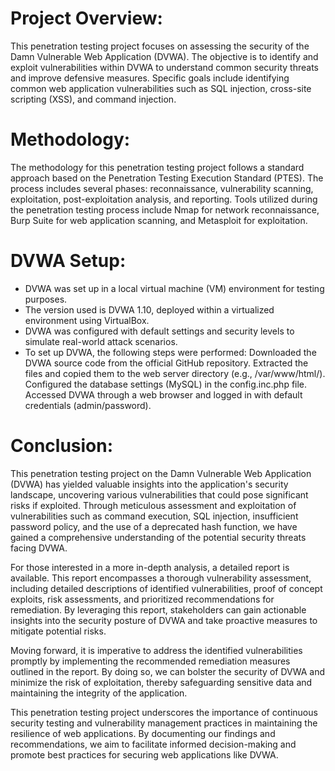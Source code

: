 # Project Overview:

This penetration testing project focuses on assessing the security of the Damn Vulnerable Web Application (DVWA).
The objective is to identify and exploit vulnerabilities within DVWA to understand common security threats and improve defensive measures.
Specific goals include identifying common web application vulnerabilities such as SQL injection, cross-site scripting (XSS), and command injection.

# Methodology:

The methodology for this penetration testing project follows a standard approach based on the Penetration Testing Execution Standard (PTES).
The process includes several phases: reconnaissance, vulnerability scanning, exploitation, post-exploitation analysis, and reporting.
Tools utilized during the penetration testing process include Nmap for network reconnaissance, Burp Suite for web application scanning, and Metasploit for exploitation.

# DVWA Setup:

- DVWA was set up in a local virtual machine (VM) environment for testing purposes.
- The version used is DVWA 1.10, deployed within a virtualized environment using VirtualBox.
- DVWA was configured with default settings and security levels to simulate real-world attack scenarios.
- To set up DVWA, the following steps were performed:
    Downloaded the DVWA source code from the official GitHub repository.
    Extracted the files and copied them to the web server directory (e.g., /var/www/html/).
    Configured the database settings (MySQL) in the config.inc.php file.
    Accessed DVWA through a web browser and logged in with default credentials (admin/password).


# Conclusion:

This penetration testing project on the Damn Vulnerable Web Application (DVWA) has yielded valuable insights into the application's security landscape, uncovering various vulnerabilities that could pose significant risks if exploited. Through meticulous assessment and exploitation of vulnerabilities such as command execution, SQL injection, insufficient password policy, and the use of a deprecated hash function, we have gained a comprehensive understanding of the potential security threats facing DVWA.

For those interested in a more in-depth analysis, a detailed report is available. This report encompasses a thorough vulnerability assessment, including detailed descriptions of identified vulnerabilities, proof of concept exploits, risk assessments, and prioritized recommendations for remediation. By leveraging this report, stakeholders can gain actionable insights into the security posture of DVWA and take proactive measures to mitigate potential risks.

Moving forward, it is imperative to address the identified vulnerabilities promptly by implementing the recommended remediation measures outlined in the report. By doing so, we can bolster the security of DVWA and minimize the risk of exploitation, thereby safeguarding sensitive data and maintaining the integrity of the application.

This penetration testing project underscores the importance of continuous security testing and vulnerability management practices in maintaining the resilience of web applications. By documenting our findings and recommendations, we aim to facilitate informed decision-making and promote best practices for securing web applications like DVWA.
